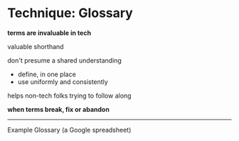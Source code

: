 # Technique: Glossary

**terms are invaluable in tech**

valuable shorthand

don't presume a shared understanding
- define, in one place
- use uniformly and consistently

helps non-tech folks trying to follow along

**when terms break, fix or abandon**

----

Example Glossary (a Google spreadsheet)

